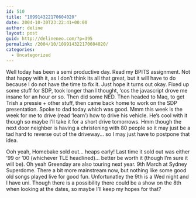 ```yaml
---
id: 510
title: "109914322170604020"
date: 2004-10-30T23:22:41+00:00
author: deline
layout: post
guid: http://delineneo.com/?p=395
permalink: /2004/10/109914322170604020/
categories:
  - Uncategorized
---
```

Well today has been a semi productive day. Read my BPITS assignment. Not that happy with it, as I don&#8217;t think its all that great, but it will have to do because I do not have the time to fix it. Just hope it turns out okay. Fixed up some stuff for SDP, took longer than I thought, &#8216;cos the javascript drove me insane for an hour or so. Then did some NED. Then headed to Maq, to get Trish a pressie + other stuff, then came back home to work on the SDP presentation. Spoke to dad today which was good. Mmm this week is the week for me to drive (read &#8216;learn&#8217;) how to drive his vehicle. He&#8217;s cool with it though so maybe I&#8217;ll take it for a short drive tomorrows. Hmm though the next door neighber is having a christening with 80 people so it may just be a tad hard to reverse out of the driveway&#8230; so I may just have to postpone that idea.

Ooh yeah, Homebake sold out&#8230; heaps early! Last time it sold out was either &#8217;99 or &#8217;00 (whichever TLE headlined)&#8230; better be worth it (though I&#8217;m sure it will be). Oh yeah Greenday are also touring next year. 9th March at Sydney Superdome. There a bit more mainstream now, but nothing like some good old songs played live for good fun. Unfortunatley the 9th is a Wed night and I have uni. Though there is a possibility there could be a show on the 8th when looking at the dates, so maybe I&#8217;ll keep my hopes for that?
